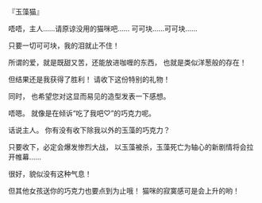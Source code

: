 『玉藻猫』

唔唔，主人……请原谅没用的猫咪吧……
可可块……可可块……

只要一切可可块，我的泪就止不住！

所谓的爱，就是既甜又苦，还能放进咖喱的东西，
也就是类似洋葱般的存在！

但结果还是我获得了胜利！
请收下这份特别的礼物！

同时，
也希望您对这显而易见的造型发表一下感想。

唔嗯。
就像是在倾诉“吃了我吧♡”的巧克力呢。

话说主人。
你有没有收下除我以外的玉藻的巧克力？

只要收下，必定会爆发惨烈大战，
以玉藻被杀，玉藻死亡为轴心的新剧情将会拉开帷幕……

很好，貌似没有这种气息！

但其他女孩送你的巧克力也要点到为止哦！
猫咪的寂寞感可是会上升的哟！

